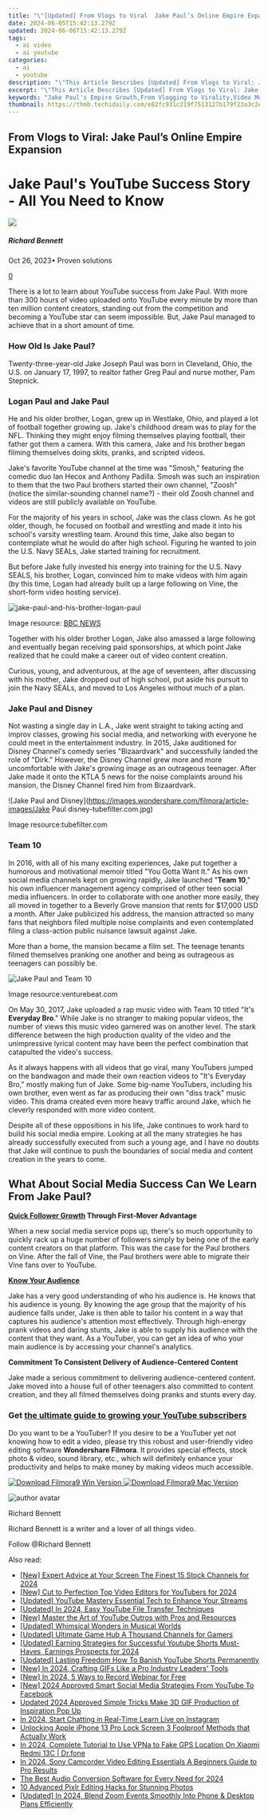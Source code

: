 ```yaml
---
title: "\"[Updated] From Vlogs to Viral  Jake Paul’s Online Empire Expansion\""
date: 2024-06-05T15:42:13.279Z
updated: 2024-06-06T15:42:13.279Z
tags:
  - ai video
  - ai youtube
categories:
  - ai
  - youtube
description: "\"This Article Describes [Updated] From Vlogs to Viral: Jake Paul’s Online Empire Expansion\""
excerpt: "\"This Article Describes [Updated] From Vlogs to Viral: Jake Paul’s Online Empire Expansion\""
keywords: "Jake Paul's Empire Growth,From Vlogging to Virality,Video Mogul Expansion,Paul's Online Dominance,Viral Content Evolution,Vloggers to Viewership Rise,Empire Expansion Strategy"
thumbnail: https://thmb.techidaily.com/e82fc931c219f7513127b179f23a3c2e354e06d4a6b22046a96709ecae17c234.jpg
---
```


## From Vlogs to Viral: Jake Paul’s Online Empire Expansion

# Jake Paul's YouTube Success Story - All You Need to Know

![](https://images.wondershare.com/filmora/article-images/richard-bennett.jpg)

##### Richard Bennett

 Oct 26, 2023• Proven solutions

[0](#commentsBoxSeoTemplate)

There is a lot to learn about YouTube success from Jake Paul. With more than 300 hours of video uploaded onto YouTube every minute by more than ten million content creators, standing out from the competition and becoming a YouTube star can seem impossible. But, Jake Paul managed to achieve that in a short amount of time.

### How Old Is Jake Paul?

Twenty-three-year-old Jake Joseph Paul was born in Cleveland, Ohio, the U.S. on January 17, 1997, to realtor father Greg Paul and nurse mother, Pam Stepnick.

### Logan Paul and Jake Paul

He and his older brother, Logan, grew up in Westlake, Ohio, and played a lot of football together growing up. Jake's childhood dream was to play for the NFL. Thinking they might enjoy filming themselves playing football, their father got them a camera. With this camera, Jake and his brother began filming themselves doing skits, pranks, and scripted videos.

Jake's favorite YouTube channel at the time was "Smosh," featuring the comedic duo Ian Hecox and Anthony Padilla. Smosh was such an inspiration to them that the two Paul brothers started their own channel, "Zoosh" (notice the similar-sounding channel name?) - their old Zoosh channel and videos are still publicly available on YouTube.

For the majority of his years in school, Jake was the class clown. As he got older, though, he focused on football and wrestling and made it into his school's varsity wrestling team. Around this time, Jake also began to contemplate what he would do after high school. Figuring he wanted to join the U.S. Navy SEALs, Jake started training for recruitment.

But before Jake fully invested his energy into training for the U.S. Navy SEALS, his brother, Logan, convinced him to make videos with him again (by this time, Logan had already built up a large following on Vine, the short-form video hosting service).

![jake-paul-and-his-brother-logan-paul](https://images.wondershare.com/filmora/article-images/jake-paul-and-his-brother-logan-paul.jpg)

Image resource: [BBC NEWS](https://www.bbc.com/news/av/world-us-canada-42548207/logan-and-jake-paul-the-brothers-dominating-social-media)

Together with his older brother Logan, Jake also amassed a large following and eventually began receiving paid sponsorships, at which point Jake realized that he could make a career out of video content creation.

Curious, young, and adventurous, at the age of seventeen, after discussing with his mother, Jake dropped out of high school, put aside his pursuit to join the Navy SEALs, and moved to Los Angeles without much of a plan.

### Jake Paul and Disney

Not wasting a single day in L.A., Jake went straight to taking acting and improv classes, growing his social media, and networking with everyone he could meet in the entertainment industry. In 2015, Jake auditioned for Disney Channel's comedy series "Bizaardvark" and successfully landed the role of "Dirk." However, the Disney Channel grew more and more uncomfortable with Jake's growing image as an outrageous teenager. After Jake made it onto the KTLA 5 news for the noise complaints around his mansion, the Disney Channel fired him from Bizaardvark.

![Jake Paul and Disney](<https://images.wondershare.com/filmora/article-images/Jake> Paul disney-tubefilter.com.jpg)

Image resource:tubefilter.com

### Team 10

In 2016, with all of his many exciting experiences, Jake put together a humorous and motivational memoir titled "You Gotta Want It." As his own social media channels kept on growing rapidly, Jake launched "**Team 10**," his own influencer management agency comprised of other teen social media influencers. In order to collaborate with one another more easily, they all moved in together to a Beverly Grove mansion that rents for $17,000 USD a month. After Jake publicized his address, the mansion attracted so many fans that neighbors filed multiple noise complaints and even contemplated filing a class-action public nuisance lawsuit against Jake.

More than a home, the mansion became a film set. The teenage tenants filmed themselves pranking one another and being as outrageous as teenagers can possibly be.

![Jake Paul and Team 10](https://images.wondershare.com/filmora/article-images/jake-paul-and-team-10.jpg.jpg)

Image resource:venturebeat.com

On May 30, 2017, Jake uploaded a rap music video with Team 10 titled "It's **Everyday Bro**." While Jake is no stranger to making popular videos, the number of views this music video garnered was on another level. The stark difference between the high production quality of the video and the unimpressive lyrical content may have been the perfect combination that catapulted the video's success.

As it always happens with all videos that go viral, many YouTubers jumped on the bandwagon and made their own reaction videos to "It's Everyday Bro," mostly making fun of Jake. Some big-name YouTubers, including his own brother, even went as far as producing their own "diss track" music video. This drama created even more heavy traffic around Jake, which he cleverly responded with more video content.

Despite all of these oppositions in his life, Jake continues to work hard to build his social media empire. Looking at all the many strategies he has already successfully executed from such a young age, and I have no doubts that Jake will continue to push the boundaries of social media and content creation in the years to come.

## **What About Social Media Success Can We Learn From Jake Paul?**

**[Quick Follower Growth](https://tools.techidaily.com/wondershare/filmora/download/) Through First-Mover Advantage**

When a new social media service pops up, there's so much opportunity to quickly rack up a huge number of followers simply by being one of the early content creators on that platform. This was the case for the Paul brothers on Vine. After the fall of Vine, the Paul brothers were able to migrate their Vine fans over to YouTube.

**[Know Your Audience](https://tools.techidaily.com/wondershare/filmora/download/)**

Jake has a very good understanding of who his audience is. He knows that his audience is young. By knowing the age group that the majority of his audience falls under, Jake is then able to tailor his content in a way that captures his audience's attention most effectively. Through high-energy prank videos and daring stunts, Jake is able to supply his audience with the content that they want. As a YouTuber, you can get an idea of who your main audience is by accessing your channel's analytics.

**Commitment To Consistent Delivery of Audience-Centered Content**

Jake made a serious commitment to delivering audience-centered content. Jake moved into a house full of other teenagers also committed to content creation, and they all filmed themselves doing pranks and stunts every day.

### Get [the ultimate guide to growing your YouTube subscribers](https://tools.techidaily.com/wondershare/filmora/download/)

Do you want to be a YouTuber? If you desire to be a YouTuber yet not knowing how to edit a video, please try this robust and user-friendly video editing software **Wondershare Filmora**. It provides special effects, stock photo & video, sound library, etc., which will definitely enhance your productivity and helps to make money by making videos much accessible.

[![Download Filmora9 Win Version](https://images.wondershare.com/filmora/guide/download-btn-win.jpg) ](https://tools.techidaily.com/wondershare/filmora/download/) [![Download Filmora9 Mac Version](https://images.wondershare.com/filmora/guide/download-btn-mac.jpg) ](https://tools.techidaily.com/wondershare/filmora/download/)

![author avatar](https://images.wondershare.com/filmora/article-images/richard-bennett.jpg)

Richard Bennett

Richard Bennett is a writer and a lover of all things video.

Follow @Richard Bennett

<span class="atpl-alsoreadstyle">Also read:</span>
<div><ul>
<li><a href="https://facebook-video-share.techidaily.com/new-expert-advice-at-your-screen-the-finest-15-stock-channels-for-2024/"><u>[New] Expert Advice at Your Screen  The Finest 15 Stock Channels for 2024</u></a></li>
<li><a href="https://facebook-video-share.techidaily.com/new-cut-to-perfection-top-video-editors-for-youtubers-for-2024/"><u>[New] Cut to Perfection  Top Video Editors for YouTubers for 2024</u></a></li>
<li><a href="https://facebook-video-share.techidaily.com/updated-youtube-mastery-essential-tech-to-enhance-your-streams/"><u>[Updated] YouTube Mastery  Essential Tech to Enhance Your Streams</u></a></li>
<li><a href="https://facebook-video-share.techidaily.com/updated-in-2024-easy-youtube-file-transfer-techniques/"><u>[Updated] In 2024, Easy YouTube File Transfer Techniques</u></a></li>
<li><a href="https://facebook-video-share.techidaily.com/new-master-the-art-of-youtube-outros-with-pros-and-resources/"><u>[New] Master the Art of YouTube Outros with Pros and Resources</u></a></li>
<li><a href="https://facebook-video-share.techidaily.com/updated-whimsical-wonders-in-musical-worlds/"><u>[Updated] Whimsical Wonders in Musical Worlds</u></a></li>
<li><a href="https://facebook-video-share.techidaily.com/updated-ultimate-game-hub-a-thousand-channels-for-gamers/"><u>[Updated] Ultimate Game Hub  A Thousand Channels for Gamers</u></a></li>
<li><a href="https://facebook-video-share.techidaily.com/updated-earning-strategies-for-successful-youtube-shorts-must-haves-earnings-prospects-for-2024/"><u>[Updated] Earning Strategies for Successful Youtube Shorts  Must-Haves, Earnings Prospects for 2024</u></a></li>
<li><a href="https://facebook-video-share.techidaily.com/updated-lasting-freedom-how-to-banish-youtube-shorts-permanently/"><u>[Updated] Lasting Freedom  How To Banish YouTube Shorts Permanently</u></a></li>
<li><a href="https://facebook-video-share.techidaily.com/new-in-2024-crafting-gifs-like-a-pro-industry-leaders-tools/"><u>[New] In 2024, Crafting GIFs Like a Pro  Industry Leaders' Tools</u></a></li>
<li><a href="https://digital-screen-recording.techidaily.com/new-in-2024-5-ways-to-record-webinar-for-free/"><u>[New] In 2024, 5 Ways to Record Webinar for Free</u></a></li>
<li><a href="https://facebook-clips.techidaily.com/new-2024-approved-smart-social-media-strategies-from-youtube-to-facebook/"><u>[New] 2024 Approved  Smart Social Media Strategies  From YouTube To Facebook</u></a></li>
<li><a href="https://ai-video-editing.techidaily.com/updated-2024-approved-simple-tricks-make-3d-gif-production-of-inspiration-pop-up/"><u>Updated 2024 Approved Simple Tricks Make 3D GIF Production of Inspiration Pop Up</u></a></li>
<li><a href="https://instagram-video-files.techidaily.com/in-2024-start-chatting-in-real-time-learn-live-on-instagram/"><u>In 2024, Start Chatting in Real-Time  Learn Live on Instagram</u></a></li>
<li><a href="https://ios-unlock.techidaily.com/unlocking-apple-iphone-13-pro-lock-screen-3-foolproof-methods-that-actually-work-by-drfone-ios/"><u>Unlocking Apple iPhone 13 Pro Lock Screen 3 Foolproof Methods that Actually Work</u></a></li>
<li><a href="https://review-topics.techidaily.com/in-2024-complete-tutorial-to-use-vpna-to-fake-gps-location-on-xiaomi-redmi-13c-drfone-by-drfone-virtual-android/"><u>In 2024, Complete Tutorial to Use VPNa to Fake GPS Location On Xiaomi Redmi 13C | Dr.fone</u></a></li>
<li><a href="https://smart-video-editing.techidaily.com/in-2024-sony-camcorder-video-editing-essentials-a-beginners-guide-to-pro-results/"><u>In 2024, Sony Camcorder Video Editing Essentials A Beginners Guide to Pro Results</u></a></li>
<li><a href="https://smart-video-editing.techidaily.com/the-best-audio-conversion-software-for-every-need-for-2024/"><u>The Best Audio Conversion Software for Every Need for 2024</u></a></li>
<li><a href="https://extra-information.techidaily.com/10-advanced-pixlr-editing-hacks-for-stunning-photos/"><u>10 Advanced Pixlr Editing Hacks for Stunning Photos</u></a></li>
<li><a href="https://screen-activity-recording.techidaily.com/updated-in-2024-blend-zoom-events-smoothly-into-phone-and-desktop-plans-efficiently/"><u>[Updated] In 2024, Blend Zoom Events Smoothly Into Phone & Desktop Plans Efficiently</u></a></li>
</ul></div>

<ins class="adsbygoogle"
      style="display:block"
      data-ad-client="ca-pub-7571918770474297"
      data-ad-slot="8358498916"
      data-ad-format="auto"
      data-full-width-responsive="true"></ins>